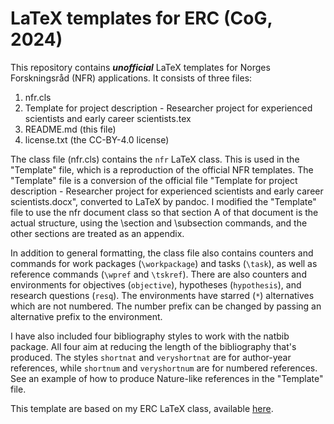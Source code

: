 # LaTeX templates for ERC (CoG, 2024)

This repository contains **_unofficial_** LaTeX templates for Norges Forskningsråd (NFR) applications. It consists of three files:

 1. nfr.cls
 2. Template for project description - Researcher project for experienced scientists and early career scientists.tex
 3. README.md (this file)
 4. license.txt (the CC-BY-4.0 license)

The class file (nfr.cls) contains the `nfr` LaTeX class. This is used in the "Template" file, which is a reproduction of the official NFR templates. The "Template" file is a conversion of the official file "Template for project description - Researcher project for experienced scientists and early career scientists.docx", converted to LaTeX by pandoc. I modified the "Template" file to use the nfr document class so that section A of that document is the actual structure, using the \section and \subsection commands, and the other sections are treated as an appendix.

In addition to general formatting, the class file also contains counters and commands for work packages (`\workpackage`) and tasks (`\task`), as well as reference commands (`\wpref` and `\tskref`). There are also counters and environments for objectives (`objective`), hypotheses (`hypothesis`), and research questions (`resq`). The environments have starred (`*`) alternatives which are not numbered. The number prefix can be changed by passing an alternative prefix to the environment.

I have also included four bibliography styles to work with the natbib package. All four aim at reducing the length of the bibliography that's produced. The styles `shortnat` and `veryshortnat` are for author-year references, while `shortnum` and `veryshortnum` are for numbered references. See an example of how to produce Nature-like references in the "Template" file.

This template are based on my ERC LaTeX class, available [here](https://github.com/einola/ERC_template).
